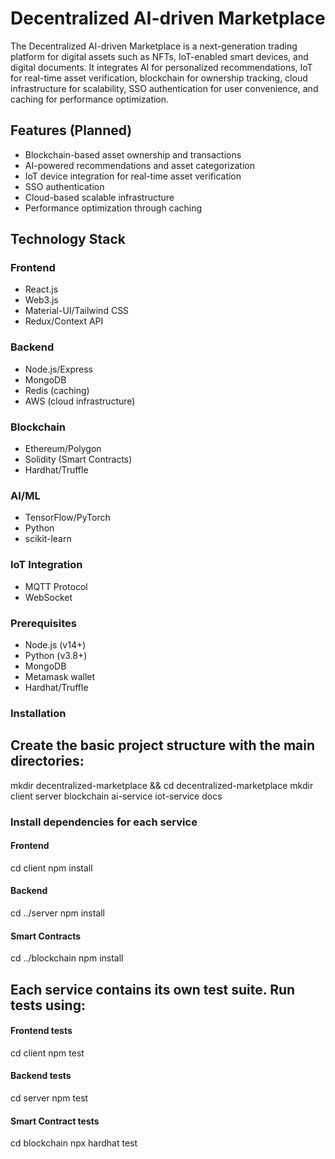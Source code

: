 # Decentralized AI-driven Marketplace

The Decentralized AI-driven Marketplace is a next-generation trading platform for digital assets such as NFTs, IoT-enabled smart devices, and digital documents. It integrates AI for personalized recommendations, IoT for real-time asset verification, blockchain for ownership tracking, cloud infrastructure for scalability, SSO authentication for user convenience, and caching for performance optimization.

## Features (Planned)

- Blockchain-based asset ownership and transactions
- AI-powered recommendations and asset categorization
- IoT device integration for real-time asset verification
- SSO authentication
- Cloud-based scalable infrastructure
- Performance optimization through caching

## Technology Stack

### Frontend
- React.js
- Web3.js
- Material-UI/Tailwind CSS
- Redux/Context API

### Backend
- Node.js/Express
- MongoDB
- Redis (caching)
- AWS (cloud infrastructure)

### Blockchain
- Ethereum/Polygon
- Solidity (Smart Contracts)
- Hardhat/Truffle

### AI/ML
- TensorFlow/PyTorch
- Python
- scikit-learn

### IoT Integration
- MQTT Protocol
- WebSocket

### Prerequisites
- Node.js (v14+) 
- Python (v3.8+)
- MongoDB
- Metamask wallet
- Hardhat/Truffle

### Installation

## Create the basic project structure with the main directories:
mkdir decentralized-marketplace && cd decentralized-marketplace
mkdir client server blockchain ai-service iot-service docs

### Install dependencies for each service
#### Frontend
cd client
npm install
#### Backend
cd ../server
npm install
#### Smart Contracts
cd ../blockchain
npm install

## Each service contains its own test suite. Run tests using:

#### Frontend tests
cd client
npm test
#### Backend tests
cd server
npm test
#### Smart Contract tests
cd blockchain
npx hardhat test